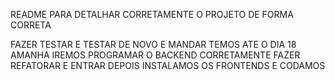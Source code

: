 README PARA DETALHAR CORRETAMENTE O PROJETO DE FORMA CORRETA 


FAZER 
TESTAR
E TESTAR DE NOVO 
E MANDAR 
TEMOS ATE O DIA 18 
AMANHA IREMOS PROGRAMAR O BACKEND CORRETAMENTE 
FAZER 
REFATORAR
E ENTRAR 
DEPOIS INSTALAMOS OS FRONTENDS 
E CODAMOS 

